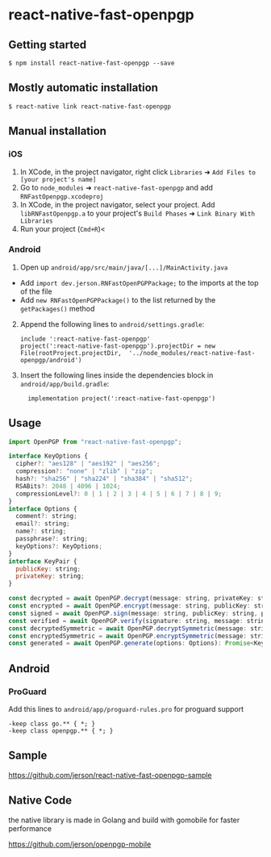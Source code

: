# react-native-fast-openpgp

## Getting started

`$ npm install react-native-fast-openpgp --save`

## Mostly automatic installation

`$ react-native link react-native-fast-openpgp`

## Manual installation

### iOS

1. In XCode, in the project navigator, right click `Libraries` ➜ `Add Files to [your project's name]`
2. Go to `node_modules` ➜ `react-native-fast-openpgp` and add `RNFastOpenpgp.xcodeproj`
3. In XCode, in the project navigator, select your project. Add `libRNFastOpenpgp.a` to your project's `Build Phases` ➜ `Link Binary With Libraries`
4. Run your project (`Cmd+R`)<

### Android

1. Open up `android/app/src/main/java/[...]/MainActivity.java`

- Add `import dev.jerson.RNFastOpenPGPPackage;` to the imports at the top of the file
- Add `new RNFastOpenPGPPackage()` to the list returned by the `getPackages()` method

2. Append the following lines to `android/settings.gradle`:
   ```
   include ':react-native-fast-openpgp'
   project(':react-native-fast-openpgp').projectDir = new File(rootProject.projectDir, 	'../node_modules/react-native-fast-openpgp/android')
   ```
3. Insert the following lines inside the dependencies block in `android/app/build.gradle`:
   ```
     implementation project(':react-native-fast-openpgp')
   ```

## Usage

```javascript
import OpenPGP from "react-native-fast-openpgp";

interface KeyOptions {
  cipher?: "aes128" | "aes192" | "aes256";
  compression?: "none" | "zlib" | "zip";
  hash?: "sha256" | "sha224" | "sha384" | "sha512";
  RSABits?: 2048 | 4096 | 1024;
  compressionLevel?: 0 | 1 | 2 | 3 | 4 | 5 | 6 | 7 | 8 | 9;
}
interface Options {
  comment?: string;
  email?: string;
  name?: string;
  passphrase?: string;
  keyOptions?: KeyOptions;
}
interface KeyPair {
  publicKey: string;
  privateKey: string;
}

const decrypted = await OpenPGP.decrypt(message: string, privateKey: string, passphrase: string): Promise<string>;
const encrypted = await OpenPGP.encrypt(message: string, publicKey: string): Promise<string>;
const signed = await OpenPGP.sign(message: string, publicKey: string, privateKey: string, passphrase: string): Promise<string>;
const verified = await OpenPGP.verify(signature: string, message: string, publicKey: string): Promise<boolean>;
const decryptedSymmetric = await OpenPGP.decryptSymmetric(message: string, passphrase: string, options?: KeyOptions): Promise<string>;
const encryptedSymmetric = await OpenPGP.encryptSymmetric(message: string, passphrase: string, options?: KeyOptions): Promise<string>;
const generated = await OpenPGP.generate(options: Options): Promise<KeyPair>;
```

## Android
### ProGuard

Add this lines to `android/app/proguard-rules.pro` for proguard support

```proguard
-keep class go.** { *; }
-keep class openpgp.** { *; }
```

## Sample

https://github.com/jerson/react-native-fast-openpgp-sample

## Native Code

the native library is made in Golang and build with gomobile for faster performance

https://github.com/jerson/openpgp-mobile
